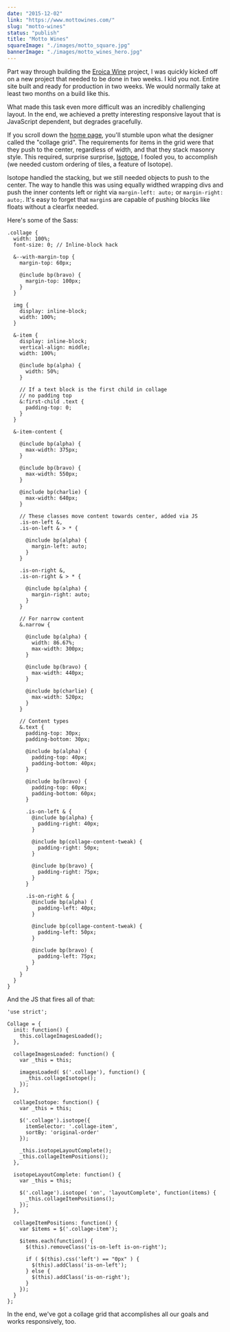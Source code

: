```yaml
---
date: "2015-12-02"
link: "https://www.mottowines.com/"
slug: "motto-wines"
status: "publish"
title: "Motto Wines"
squareImage: "./images/motto_square.jpg"
bannerImage: "./images/motto_wines_hero.jpg"
---
```


Part way through building the [Eroica Wine](/portfolio/eroica-wine) project, I was quickly kicked off on a new project that needed to be done in two weeks. I kid you not. Entire site built and ready for production in two weeks. We would normally take at least two months on a build like this.

What made this task even more difficult was an incredibly challenging layout. In the end, we achieved a pretty interesting responsive layout that is JavaScript dependent, but degrades gracefully.

If you scroll down the [home page](http://www.mottowines.com), you'll stumble upon what the designer called the "collage grid". The requirements for items in the grid were that they push to the center, regardless of width, and that they stack masonry style. This required, surprise surprise, [Isotope](http://isotope.metafizzy.co/), I fooled you, to accomplish (we needed custom ordering of tiles, a feature of Isotope).

Isotope handled the stacking, but we still needed objects to push to the center. The way to handle this was using equally widthed wrapping divs and push the inner contents left or right via `margin-left: auto;` or `margin-right: auto;`. It's easy to forget that `margin`s are capable of pushing blocks like floats without a clearfix needed.

Here's some of the Sass:

```
.collage {
  width: 100%;
  font-size: 0; // Inline-block hack
  
  &--with-margin-top {
    margin-top: 60px;

    @include bp(bravo) {
      margin-top: 100px;
    }
  }

  img {
    display: inline-block;
    width: 100%;
  }

  &-item {
    display: inline-block;
    vertical-align: middle;
    width: 100%;

    @include bp(alpha) {
      width: 50%;
    }

    // If a text block is the first child in collage
    // no padding top
    &:first-child .text {
      padding-top: 0;
    }
  }

  &-item-content {

    @include bp(alpha) {
      max-width: 375px;
    }

    @include bp(bravo) {
      max-width: 550px;
    }

    @include bp(charlie) {
      max-width: 640px;
    }

    // These classes move content towards center, added via JS
    .is-on-left &,
    .is-on-left & > * {

      @include bp(alpha) {
        margin-left: auto;
      }
    }

    .is-on-right &,
    .is-on-right & > * {

      @include bp(alpha) {
        margin-right: auto;
      }
    }

    // For narrow content
    &.narrow {

      @include bp(alpha) {
        width: 86.67%;
        max-width: 300px;
      }

      @include bp(bravo) {
        max-width: 440px;
      }

      @include bp(charlie) {
        max-width: 520px;
      }
    }

    // Content types
    &.text {
      padding-top: 30px;
      padding-bottom: 30px;

      @include bp(alpha) {
        padding-top: 40px;
        padding-bottom: 40px;
      }

      @include bp(bravo) {
        padding-top: 60px;
        padding-bottom: 60px;
      }

      .is-on-left & {
        @include bp(alpha) {
          padding-right: 40px;
        }

        @include bp(collage-content-tweak) {
          padding-right: 50px;
        }

        @include bp(bravo) {
          padding-right: 75px;
        }
      }

      .is-on-right & {
        @include bp(alpha) {
          padding-left: 40px;
        }

        @include bp(collage-content-tweak) {
          padding-left: 50px;
        }

        @include bp(bravo) {
          padding-left: 75px;
        }
      }
    }
  }
}
```

And the JS that fires all of that:

```
'use strict';

Collage = {
  init: function() {
    this.collageImagesLoaded();
  },

  collageImagesLoaded: function() {
    var _this = this;

    imagesLoaded( $('.collage'), function() {
      _this.collageIsotope();
    });
  },

  collageIsotope: function() {
    var _this = this;

    $('.collage').isotope({
      itemSelector: '.collage-item',
      sortBy: 'original-order'
    });

    _this.isotopeLayoutComplete();
    _this.collageItemPositions();
  },

  isotopeLayoutComplete: function() {
    var _this = this;

    $('.collage').isotope( 'on', 'layoutComplete', function(items) {
      _this.collageItemPositions();
    });
  },

  collageItemPositions: function() {
    var $items = $('.collage-item');

    $items.each(function() {
      $(this).removeClass('is-on-left is-on-right');

      if ( $(this).css('left') == "0px" ) {
        $(this).addClass('is-on-left');
      } else {
        $(this).addClass('is-on-right');
      }
    });
  }
};
```

In the end, we've got a collage grid that accomplishes all our goals and works responsively, too.
